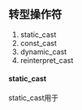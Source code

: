 ## 转型操作符
1. static_cast
2. const_cast
3. dynamic_cast
4. reinterpret_cast

#### static_cast
static_cast用于